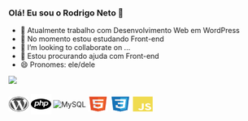 ### Olá! Eu sou o Rodrigo Neto 👋

- 🔭 Atualmente trabalho com Desenvolvimento Web em WordPress
- 🌱 No momento estou estudando Front-end
- 👯 I’m looking to collaborate on ...
- 🤔 Estou procurando ajuda com Front-end
- 😄 Pronomes: ele/dele

<div>
<picture>
<source 
  srcset="https://github-readme-stats.vercel.app/api?username=rodrigonetopro&show_icons=true&theme=dark"
  media="(prefers-color-scheme: dark)"
/>
<source
  srcset="https://github-readme-stats.vercel.app/api?username=rodrigonetopro&show_icons=true"
  media="(prefers-color-scheme: light), (prefers-color-scheme: no-preference)"
/>
<img src="https://github-readme-stats.vercel.app/api?username=rodrigonetopro&show_icons=true" />
</picture>
</div>
<div style="display: inline_block"><br>
  <img align="center" alt="WordPress" src="https://raw.githubusercontent.com/devicons/devicon/master/icons/wordpress/wordpress-plain.svg" height="30" width="40"/>
  <img align="center" alt="PHP" src="https://raw.githubusercontent.com/devicons/devicon/master/icons/php/php-plain.svg" height="40" width="40"/>
  <img align="center" alt="MySQL" src="https://cdn.jsdelivr.net/gh/devicons/devicon/icons/mysql/mysql-original.svg" height="30" width="40"/>
  <img align="center" alt="HTML" height="30" width="40" src="https://raw.githubusercontent.com/devicons/devicon/master/icons/html5/html5-original.svg">
  <img align="center" alt="CSS" height="30" width="40" src="https://raw.githubusercontent.com/devicons/devicon/master/icons/css3/css3-original.svg">
  <img align="center" alt="Js" height="30" width="40" src="https://raw.githubusercontent.com/devicons/devicon/master/icons/javascript/javascript-plain.svg">


</div>
          



